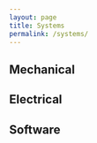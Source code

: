 ```yaml
---
layout: page
title: Systems
permalink: /systems/
---
```


## Mechanical

## Electrical

## Software
